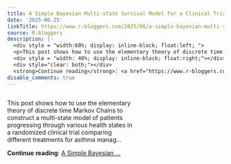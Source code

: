 ```yaml
---
title: A Simple Bayesian Multi-state Survival Model for a Clinical Trial
date: '2025-06-25'
linkTitle: https://www.r-bloggers.com/2025/06/a-simple-bayesian-multi-state-survival-model-for-a-clinical-trial/
source: R-bloggers
description: |-
  <div style = "width:60%; display: inline-block; float:left; ">
  <p>This post shows how to use the elementary theory of discrete time Markov Chains to construct a multi-state model of patients progressing through various health states in a randomized clinical trial comparing different treatments for asthma manag...</p></div>
  <div style = "width: 40%; display: inline-block; float:right;"></div>
  <div style="clear: both;"></div>
  <strong>Continue reading</strong>: <a href="https://www.r-bloggers.com/2025/06/a-simple-bayesian-multi-state-survival-model-for-a-clinical-trial/">A Simple Bayesian ...
disable_comments: true
---
```

<div style = "width:60%; display: inline-block; float:left; ">
<p>This post shows how to use the elementary theory of discrete time Markov Chains to construct a multi-state model of patients progressing through various health states in a randomized clinical trial comparing different treatments for asthma manag...</p></div>
<div style = "width: 40%; display: inline-block; float:right;"></div>
<div style="clear: both;"></div>
<strong>Continue reading</strong>: <a href="https://www.r-bloggers.com/2025/06/a-simple-bayesian-multi-state-survival-model-for-a-clinical-trial/">A Simple Bayesian ...